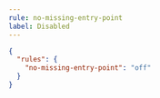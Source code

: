 ```yaml
---
rule: no-missing-entry-point
label: Disabled
---
```


```json title="smoker.config.json"
{
  "rules": {
    "no-missing-entry-point": "off"
  }
}
```
